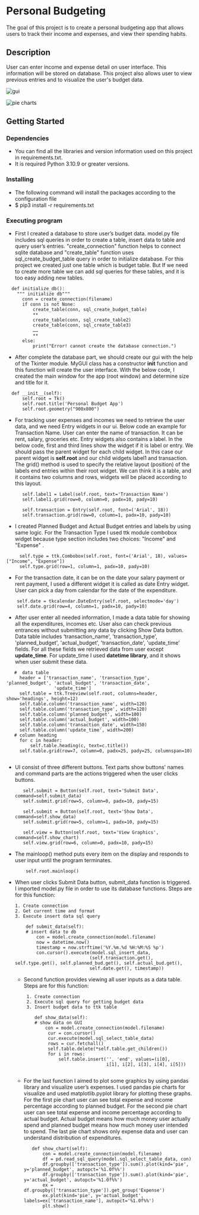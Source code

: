 # Personal Budgeting

The goal of this project is to create a personal budgeting app that allows users to track their income and expenses, and view their spending habits.

## Description

User can enter income and expense detail on user interface. This information will be stored on database. This project also allows user to view previous entries and to visualize the user's budget data. 

![gui](images/gui.png)

![pie charts](images/charts.png)

## Getting Started

### Dependencies

* You can find all the libraries and version information used on this project in requirements.txt.
* It is required Python 3.10.9 or greater versions.

### Installing

* The following command will install the packages according to the configuration file
* $ pip3 install -r requirements.txt

### Executing program

* First I created a database to store user’s budget data. model.py file includes sql queries in order to create a table,
  insert data to table and query user’s entries. "create_connection" function helps to connect sqlite database and 
  "create_table" function uses sql_create_budget_table query in order to initialize database. For this project we created
  just one table which is budget table. But If we need to create more table we can add sql queries for these tables, 
  and it is too easy adding new tables.

```
  def initialize_db():
    """ initialize db"""
      conn = create_connection(filename)
      if conn is not None:
          create_table(conn, sql_create_budget_table) 
          ** 
          create_table(conn, sql_create_table2)
          create_table(conn, sql_create_table3)
          …… 
          **
      else:
          print("Error! cannot create the database connection.")
```

* After complete the database part, we should create our gui with the help of the Tkinter module. MyGUI class has a constructor
  __init__ function and this function will create the user interface. With the below code, I created the main window for the app
  (root window) and determine size and title for it.  

```
  def __init__(self):
      self.root = Tk()
      self.root.title('Personal Budget App')
      self.root.geometry("900x800")

```

* For tracking user expenses and incomes we need to retrieve the user data, and we need Entry widgets in our ui. Below code
  an example for Transaction Name. User can enter the name of transaction. It can be rent, salary, groceries etc. Entry 
  widgets also contains a label. In the below code, first and third lines show the widget if it is label or entry. We 
  should pass the parent widget for each child widget. In this case our parent widget is __self.root__ and our child widgets
  label1 and transaction. The grid() method is used to specify the relative layout (position) of the labels end entries 
  within their root widget. We can think it is a table, and it contains two columns and rows, widgets will be placed 
  according to this layout.

```
      self.label1 = Label(self.root, text='Transaction Name')
      self.label1.grid(row=0, column=0, padx=10, pady=10)

      self.transaction = Entry(self.root, font=('Arial', 18))
      self.transaction.grid(row=0, column=1, padx=10, pady=10)

```

* I created  Planned Budget and Actual Budget  entries and labels by using same logic. For the Transaction Type I used 
 ttk module combobox widget because type section includes two choices: "Income" and  "Expense" .

```
     self.type = ttk.Combobox(self.root, font=('Arial', 18), values=["Income", "Expense"])
     self.type.grid(row=1, column=1, padx=10, pady=10)
```

* For the transaction date, it can be on the date your salary payment or rent payment, I used a different widget it is 
  called as date Entry widget. User can pick a day from calendar for the date of the expenditure.

```
    self.date = tkcalendar.DateEntry(self.root, selectmode='day')
    self.date.grid(row=4, column=1, padx=10, pady=10)

```

* After user enter all needed information, I made a data table for showing all the expenditures, incomes etc. User also 
  can check previous entrances without submitting any data by clicking Show Data button. Data table includes ‘transaction_name',
  'transaction_type', 'planned_budget', 'actual_budget', 'transaction_date', 'update_time’ fields. For all these fields we
  retrieved data from user except **update_time**. For update_time I used **datetime library**, and it shows when user submit
  these data.

```
   #  data table
     header = ['transaction_name', 'transaction_type', 'planned_budget', 'actual_budget', 'transaction_date',
                  'update_time']
     self.table = ttk.Treeview(self.root, columns=header, show='headings', height=12)
     self.table.column('transaction_name', width=120)
     self.table.column('transaction_type', width=120)
     self.table.column('planned_budget', width=100)
     self.table.column('actual_budget', width=100)
     self.table.column('transaction_date', width=150)
     self.table.column('update_time', width=200)
   # column heading
     for c in header:
         self.table.heading(c, text=c.title())
     self.table.grid(row=7, column=0, padx=25, pady=25, columnspan=10)
     
```

* UI consist of three different buttons. Text parts show buttons' names and command parts are the actions triggered when 
  the user clicks buttons.

  ``` 
     self.submit = Button(self.root, text='Submit Data', command=self.submit_data) 
     self.submit.grid(row=5, column=0, padx=10, pady=15)
     
     self.submit = Button(self.root, text='Show Data', command=self.show_data)
     self.submit.grid(row=5, column=1, padx=10, pady=15)
  
     self.view = Button(self.root, text='View Graphics', command=self.show_chart)
     self.view.grid(row=6, column=0, padx=10, pady=15)
  
  ```

* The mainloop() method puts every item on the display and responds to user input until the program terminates.

  ```
      self.root.mainloop()
  ```
  
* When user clicks Submit Data button, submit_data function is triggered. I imported model.py file in order to use its 
  database functions. Steps are for this function:

      1. Create connection
      2. Get current time and format
      3. Execute insert data sql query
  ```
      def submit_data(self):
      # insert data to db
          con = model.create_connection(model.filename)
          now = datetime.now()
          timestamp = now.strftime('%Y.%m.%d %H:%M:%S %p')
          con.cursor().execute(model.sql_insert_data,
                              (self.transaction.get(), self.type.get(), self.planned_bud.get(), self.actual_bud.get(),
                              self.date.get(), timestamp))
  
  ```

  * Second function provides viewing all user inputs as a data table.
    Steps are for this function: 

         1. Create connection 
         2. Execute sql query for getting budget data 
         3. Insert budget data to ttk table

    ```
        def show_data(self):
        # show data on GUI
            con = model.create_connection(model.filename)
             cur = con.cursor()
             cur.execute(model.sql_select_table_data)
             rows = cur.fetchall()
             self.table.delete(*self.table.get_children())
             for i in rows:
                 self.table.insert('', 'end', values=(i[0],
                                   i[1], i[2], i[3], i[4], i[5]))
        
  
    ```

  * For the last function I aimed to plot some graphics by using pandas library and visualize  user’s expenses. I used 
    pandas pie charts for visualize and used matplotlib.pyplot library for plotting these graphs. For the first pie chart
    user can see total expense and income percentage according to planned budget. For the second pie chart user can see 
    total expense and income percentage according to actual budget. Actual budget means how much money user actually 
    spend and planned budget means how much money user intended to spend. The last pie chart shows only expense data and
    user can understand distribution of expenditures.

    ```
       def show_chart(self):
           con = model.create_connection(model.filename)
           df = pd.read_sql_query(model.sql_select_table_data, con)
           df.groupby(['transaction_type']).sum().plot(kind='pie', y='planned_budget', autopct='%1.0f%%')
           df.groupby(['transaction_type']).sum().plot(kind='pie', y='actual_budget', autopct='%1.0f%%')
           ex = df.groupby(['transaction_type']).get_group('Expense')
           ex.plot(kind='pie', y='actual_budget', labels=ex['transaction_name'], autopct='%1.0f%%')
           plt.show()
        
    ```


